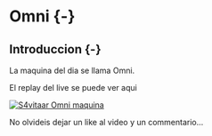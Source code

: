 # Omni {-}

## Introduccion {-}

La maquina del dia se llama Omni.

El replay del live se puede ver aqui

[![S4vitaar Omni maquina](https://img.youtube.com/vi/N9GVMEW62Qg/0.jpg)](https://www.youtube.com/watch?v=N9GVMEW62Qg)

No olvideis dejar un like al video y un commentario...
